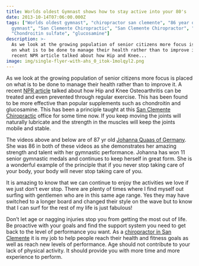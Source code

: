 ```yaml
---
title: Worlds oldest Gymnast shows how to stay active into your 80's
date: 2013-10-14T07:06:00.000Z
tags: ["Worlds oldest gymnast", "chiropractor san clemente", "86 year old
  gymnast", "San Clemente Chiropractic", "San Clemente Chiropractor", "joint pain",
  "Chondroitin sulfate", "glucosamine"]
description: >-
  As we look at the growing population of senior citizens more focus is placed
  on what is to be done to manage their health rather than to improve it. A
  recent NPR article talked about how Hip and Knee...
image: img/single-flyer-with-ahs_0_itok-1molqyl2.png
---
```

As we look at the growing population of senior citizens more focus is placed on what is to be done to manage their health rather than to improve it. A recent [NPR article](http://www.npr.org/blogs/health/2013/10/14/231451187/exercise-may-help-knees-more-than-glucosamine-and-chondroitin "NPR") talked about how Hip and Knee Osteoarthritis can be treated and even prevented through regular exercise. This has been found to be more effective than popular supplements such as chondroitin and glucosamine. This has been a principle taught at this [San Clemente Chiropractic](../index.html "San Clemente Chiropractic") office for some time now. If you keep moving the joints will naturally lubricate and the strength in the muscles will keep the joints mobile and stable.

The videos above and below are of 87 yr old [Johanna Quaas of Germany](http://www.huffingtonpost.com/2012/04/02/johanna-quaas-86-year-old-gymnast-cottbus-world-cup_n_1397152.html "Johanna Quaas"). She was 86 in both of these videos as she demonstrates her amazing strength and talent with her gymnastic performance. Johanna has won 11 senior gymnastic medals and continues to keep herself in great form. She is a wonderful example of the principle that if you never stop taking care of your body, your body will never stop taking care of you.

It is amazing to know that we can continue to enjoy the activities we love if we just don’t ever stop. There are plenty of times where I find myself out surfing with gentlemen who are in this same age range. Yes they may have switched to a longer board and changed their style on the wave but to know that I can surf for the rest of my life is just fabulous!

Don’t let age or nagging injuries stop you from getting the most out of life. Be proactive with your goals and find the support system you need to get back to the level of performance you want. As a [chiropractor in San Clemente](../meet-doctors.html "Chiropractor in San Clemente") it is my job to help people reach their health and fitness goals as well as reach new levels of performance. Age should not contribute to your lack of physical activity. It should provide you with more time and more experience to perform.